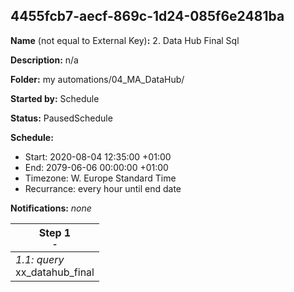 ## 4455fcb7-aecf-869c-1d24-085f6e2481ba

**Name** (not equal to External Key)**:** 2. Data Hub Final Sql

**Description:** n/a

**Folder:** my automations/04_MA_DataHub/

**Started by:** Schedule

**Status:** PausedSchedule

**Schedule:**

* Start: 2020-08-04 12:35:00 +01:00
* End: 2079-06-06 00:00:00 +01:00
* Timezone: W. Europe Standard Time
* Recurrance: every hour until end date

**Notifications:** _none_


| Step 1<br>_<small>-</small>_ |
| --- |
| _1.1: query_<br>xx_datahub_final |
